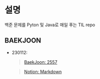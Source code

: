 # 설명
백준 문제를 Pyton 및 Java로 매일 푸는 TIL repo

## BAEKJOON
- 230112:
  > [BaekJoon: 2557](https://www.acmicpc.net/problem/2557)

  > [Notion: Markdown](https://puzzling-libra-5dd.notion.site/TIL-0112-8366bbb913444a8eb6ab48b71de8a161)
